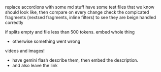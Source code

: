 replace accordions with some md stuff
have some test files that we know should look like, then compare on every change
check the compicated fragments (nextsed fragments, inline filters) to see they are beign handled correctly

if splits empty and file less than 500 tokens. embed whole thing
- otherwise something went wrong

videos and images!
- have gemini flash describe them, then embed the description. 
- and also leave the link 

